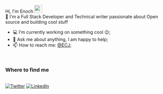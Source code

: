 Hi, I'm Enoch <img src="https://media.giphy.com/media/hvRJCLFzcasrR4ia7z/giphy.gif" width="25px">
<br />
🚀 I'm a Full Stack Developer and Technical writer passionate about Open source and building cool stuff 
<br />
- 💻 I’m currently working on something cool :wink:;
- 💬 Ask me about anything, I am happy to help;
- 📫 How to reach me: [@ECJ](https://twitter.com/EnochChejieh);
<br />
<h3>Where to find me</h3>
<br />
<a href="https://twitter.com/EnochChejieh" target="_blank"><img alt="Twitter" src="https://img.shields.io/badge/twitter-%231DA1F2.svg?&style=for-the-badge&logo=twitter&logoColor=white" /></a> 
<a href="https://www.linkedin.com/in/enoch-chejieh-a39652155/" target="_blank"><img alt="LinkedIn" src="https://img.shields.io/badge/linkedin-%230077B5.svg?&style=for-the-badge&logo=linkedin&logoColor=white" /></a>
